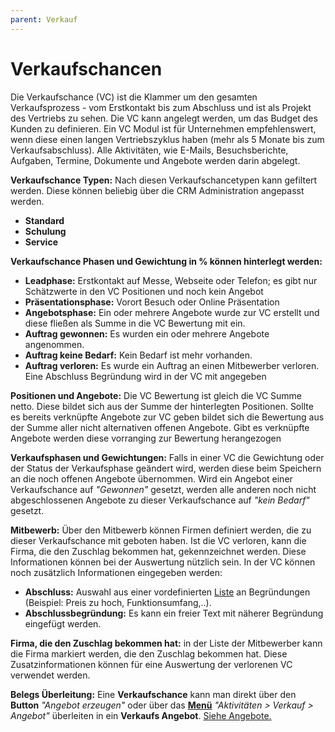 ```yaml
---
parent: Verkauf
---
```


# Verkaufschancen

Die Verkaufschance (VC) ist die Klammer um den gesamten Verkaufsprozess - vom Erstkontakt bis zum Abschluss und ist als Projekt des Vertriebs zu sehen. Die VC kann angelegt werden, um das Budget des Kunden zu definieren. Ein VC Modul ist für Unternehmen empfehlenswert, wenn diese einen langen Vertriebszyklus haben (mehr als 5 Monate bis zum Verkaufsabschluss). Alle Aktivitäten, wie E-Mails, Besuchsberichte, Aufgaben, Termine, Dokumente und Angebote werden darin abgelegt.

**Verkaufschance Typen:** Nach diesen Verkaufschancetypen kann gefiltert werden. Diese können beliebig über die CRM Administration angepasst werden.
- **Standard**
- **Schulung**
- **Service**

**Verkaufschance Phasen und Gewichtung in % können hinterlegt werden:**
- **Leadphase:** Erstkontakt auf Messe, Webseite oder Telefon; es gibt nur Schätzwerte in den VC Positionen und noch kein Angebot
- **Präsentationsphase:** Vorort Besuch oder Online Präsentation
- **Angebotsphase:** Ein oder mehrere Angebote wurde zur VC erstellt und diese fließen als Summe in die VC Bewertung mit ein.
- **Auftrag gewonnen:** Es wurden ein oder mehrere Angebote angenommen.
- **Auftrag keine Bedarf:** Kein Bedarf ist mehr vorhanden.
- **Auftrag verloren:** Es wurde ein Auftrag an einen Mitbewerber verloren. Eine Abschluss Begründung wird in der VC mit angegeben

**Positionen und Angebote:** Die VC Bewertung ist gleich die VC Summe netto. Diese bildet sich aus der Summe der hinterlegten Positionen. Sollte es bereits verknüpfte Angebote zur VC geben bildet sich die Bewertung aus der Summe aller nicht alternativen offenen Angebote. Gibt es verknüpfte Angebote werden diese vorranging zur Bewertung herangezogen

**Verkaufsphasen und Gewichtungen:** Falls in einer VC die Gewichtung oder der Status der Verkaufsphase geändert wird, werden diese beim Speichern an die noch offenen Angebote übernommen.
Wird ein Angebot einer Verkaufschance auf *"Gewonnen"* gesetzt, werden alle anderen noch nicht abgeschlossenen Angebote zu dieser Verkaufschance auf *"kein Bedarf"* gesetzt.

**Mitbewerb:** Über den Mitbewerb können Firmen definiert werden, die zu dieser Verkaufschance mit geboten haben. 
Ist die VC verloren, kann die Firma, die den Zuschlag bekommen hat, gekennzeichnet werden. Diese Informationen können bei der Auswertung nützlich sein.
In der VC können noch zusätzlich Informationen eingegeben werden:

- **Abschluss:** Auswahl aus einer vordefinierten [Liste](Verkauf.md) an Begründungen (Beispiel: Preis zu hoch, Funktionsumfang,..).
- **Abschlussbegründung:** Es kann ein freier Text mit näherer Begründung eingefügt werden.

**Firma, die den Zuschlag bekommen hat:** in der Liste der Mitbewerber kann die Firma markiert werden, die den Zuschlag bekommen hat.
Diese Zusatzinformationen können für eine Auswertung der verlorenen VC verwendet werden.

**Belegs Überleitung:**
Eine **Verkaufschance** kann man direkt über den **Button** *"Angebot erzeugen"* oder über das [**Menü**](Verkauf.md) *"Aktivitäten > Verkauf > Angebot"* überleiten in ein **Verkaufs Angebot**. [Siehe Angebote.](Verkauf.md) 
